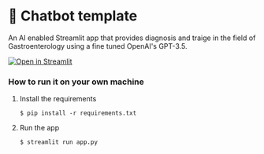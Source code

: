 # 💬 Chatbot template

An AI enabled Streamlit app that provides diagnosis and traige in the field of Gastroenterology using a fine tuned  OpenAI's GPT-3.5.

[![Open in Streamlit](https://static.streamlit.io/badges/streamlit_badge_black_white.svg)](https://diagnosis-chatbot-lgtpbzfrtffg2duvntwv5i.streamlit.app/)

### How to run it on your own machine

1. Install the requirements

   ```
   $ pip install -r requirements.txt
   ```

2. Run the app

   ```
   $ streamlit run app.py
   ```
